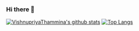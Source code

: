 ### Hi there 👋

<!--
**VishnupriyaThammina/VishnupriyaThammina** is a ✨ _special_ ✨ repository because its `README.md` (this file) appears on your GitHub profile.

Here are some ideas to get you started:

- 🔭 I’m currently working on ...
- 🌱 I’m currently learning ...
- 👯 I’m looking to collaborate on ...
- 🤔 I’m looking for help with ...
- 💬 Ask me about ...
- 📫 How to reach me: ...
- 😄 Pronouns: ...
- ⚡ Fun fact: ...
-->

[![VishnupriyaThammina's github stats](https://github-readme-stats.vercel.app/api?username=VishnupriyaThammina&hide=prs&show_icons=true&theme=radical)](https://github.com/VishnupriyaThammina/github-readme-stats)
[![Top Langs](https://github-readme-stats.vercel.app/api/top-langs/?username=VishnupriyaThammina&layout=compact)](https://github.com/VishnupriyaThammina/github-readme-stats)

